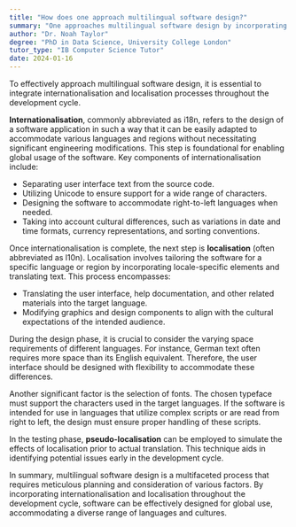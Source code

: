 ```yaml
---
title: "How does one approach multilingual software design?"
summary: "One approaches multilingual software design by incorporating internationalisation and localisation processes in the development cycle."
author: "Dr. Noah Taylor"
degree: "PhD in Data Science, University College London"
tutor_type: "IB Computer Science Tutor"
date: 2024-01-16
---
```


To effectively approach multilingual software design, it is essential to integrate internationalisation and localisation processes throughout the development cycle.

**Internationalisation**, commonly abbreviated as i18n, refers to the design of a software application in such a way that it can be easily adapted to accommodate various languages and regions without necessitating significant engineering modifications. This step is foundational for enabling global usage of the software. Key components of internationalisation include:

- Separating user interface text from the source code.
- Utilizing Unicode to ensure support for a wide range of characters.
- Designing the software to accommodate right-to-left languages when needed.
- Taking into account cultural differences, such as variations in date and time formats, currency representations, and sorting conventions.

Once internationalisation is complete, the next step is **localisation** (often abbreviated as l10n). Localisation involves tailoring the software for a specific language or region by incorporating locale-specific elements and translating text. This process encompasses:

- Translating the user interface, help documentation, and other related materials into the target language.
- Modifying graphics and design components to align with the cultural expectations of the intended audience.

During the design phase, it is crucial to consider the varying space requirements of different languages. For instance, German text often requires more space than its English equivalent. Therefore, the user interface should be designed with flexibility to accommodate these differences.

Another significant factor is the selection of fonts. The chosen typeface must support the characters used in the target languages. If the software is intended for use in languages that utilize complex scripts or are read from right to left, the design must ensure proper handling of these scripts.

In the testing phase, **pseudo-localisation** can be employed to simulate the effects of localisation prior to actual translation. This technique aids in identifying potential issues early in the development cycle.

In summary, multilingual software design is a multifaceted process that requires meticulous planning and consideration of various factors. By incorporating internationalisation and localisation throughout the development cycle, software can be effectively designed for global use, accommodating a diverse range of languages and cultures.
    